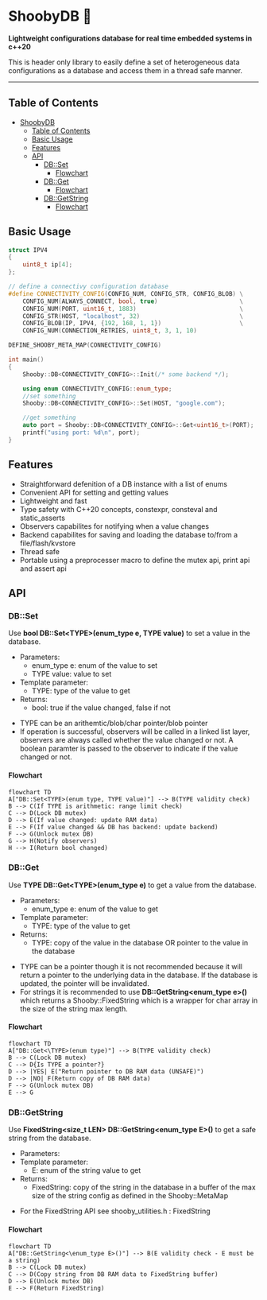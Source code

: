 # ShoobyDB 🐻
**Lightweight configurations database for real time embedded systems in c++20**

This is header only library to easily define a set of heterogeneous data configurations as a database and access them in a thread safe manner.

---
## Table of Contents
- [ShoobyDB](#shoobydb)
  - [Table of Contents](#table-of-contents)
  - [Basic Usage](#basic-usage)
  - [Features](#features)
  - [API](#api)
    - [DB::Set](#dbset)
      - [Flowchart](#flowchart)
    - [DB::Get](#dbget)
      - [Flowchart](#flowchart-1)
    - [DB::GetString](#dbgetstring)
      - [Flowchart](#flowchart-2)



## Basic Usage
```cpp
struct IPV4
{
    uint8_t ip[4];
};

// define a connectivy configuration database
#define CONNECTIVITY_CONFIG(CONFIG_NUM, CONFIG_STR, CONFIG_BLOB) \
    CONFIG_NUM(ALWAYS_CONNECT, bool, true)                       \
    CONFIG_NUM(PORT, uint16_t, 1883)                             \
    CONFIG_STR(HOST, "localhost", 32)                            \
    CONFIG_BLOB(IP, IPV4, {192, 168, 1, 1})                      \
    CONFIG_NUM(CONNECTION_RETRIES, uint8_t, 3, 1, 10)

DEFINE_SHOOBY_META_MAP(CONNECTIVITY_CONFIG)

int main()
{
    Shooby::DB<CONNECTIVITY_CONFIG>::Init(/* some backend */);

    using enum CONNECTIVITY_CONFIG::enum_type;
    //set something
    Shooby::DB<CONNECTIVITY_CONFIG>::Set(HOST, "google.com");

    //get something
    auto port = Shooby::DB<CONNECTIVITY_CONFIG>::Get<uint16_t>(PORT);
    printf("using port: %d\n", port);
}

```


## Features
- Straightforward defenition of a DB instance with a list of enums
- Convenient API for setting and getting values
- Lightweight and fast
- Type safety with C++20 concepts, constexpr, consteval and static_asserts
- Observers capabilites for notifying when a value changes
- Backend capabilites for saving and loading the database to/from a file/flash/kvstore
- Thread safe
- Portable using a preprocesser macro to define the mutex api, print api and assert api

## API

### DB::Set
Use **bool DB::Set\<TYPE\>(enum_type e, TYPE value)** to set a value in the database.
* Parameters:
  * enum_type e: enum of the value to set
  * TYPE value: value to set
* Template parameter:
  * TYPE: type of the value to get
* Returns:
  * bool: true if the value changed, false if not


- TYPE can be an arithemtic/blob/char pointer/blob pointer
- If operation is successful, observers will be called in a linked list layer, observers are always called whether the value changed or not. A boolean paramter is passed to the observer to indicate if the value changed or not.

#### Flowchart
```mermaid
flowchart TD
A["DB::Set<TYPE>(enum type, TYPE value)"] --> B(TYPE validity check)
B --> C(If TYPE is arithmetic: range limit check)
C --> D(Lock DB mutex)
D --> E(If value changed: update RAM data)
E --> F(If value changed && DB has backend: update backend)
F --> G(Unlock mutex DB)
G --> H(Notify observers)
H --> I(Return bool changed)

```

### DB::Get
Use **TYPE DB::Get\<TYPE\>(enum_type e)** to get a value from the database.
* Parameters:
  * enum_type e: enum of the value to get
* Template parameter:
  * TYPE: type of the value to get
* Returns:
  * TYPE: copy of the value in the database OR pointer to the value in the database


- TYPE can be a pointer though it is not recommended because it will return a pointer to the underlying data in the database. If the database is updated, the pointer will be invalidated.
- For strings it is recommended to use **DB::GetString<enum_type e>()** which returns a Shooby::FixedString which is a wrapper for char array in the size of the string max length.

#### Flowchart
```mermaid
flowchart TD
A["DB::Get<\TYPE>(enum type)"] --> B(TYPE validity check)
B --> C(Lock DB mutex)
C --> D{Is TYPE a pointer?}
D --> |YES| E("Return pointer to DB RAM data (UNSAFE)")
D --> |NO| F(Return copy of DB RAM data)
F --> G(Unlock mutex DB)
E --> G
```
### DB::GetString
Use **FixedString<size_t LEN> DB::GetString\<enum_type E\>()** to get a safe string from the database.
* Parameters:
* Template parameter:
  * E: enum of the string value to get
* Returns:
  * FixedString: copy of the string in the database in a buffer of the max size of the string config as defined in the Shooby::MetaMap

- For the FixedString API see shooby_utilities.h : FixedString

#### Flowchart
```mermaid
flowchart TD
A["DB::GetString<\enum_type E>()"] --> B(E validity check - E must be a string)
B --> C(Lock DB mutex)
C --> D(Copy string from DB RAM data to FixedString buffer)
D --> E(Unlock mutex DB)
E --> F(Return FixedString)
```
